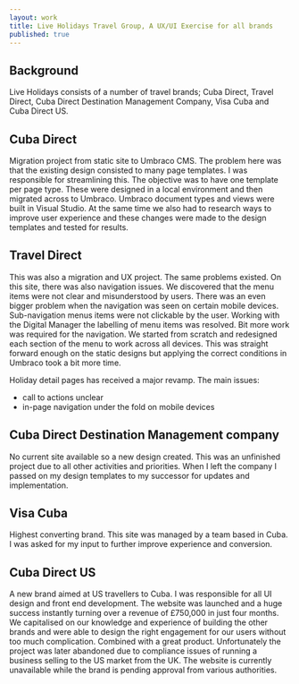 ```yaml
---
layout: work
title: Live Holidays Travel Group, A UX/UI Exercise for all brands
published: true
---
```


## Background
Live Holidays consists of a number of travel brands; Cuba Direct, Travel Direct, Cuba Direct Destination Management Company, Visa Cuba and Cuba Direct US.  

## Cuba Direct
Migration project from static site to Umbraco CMS.  The problem here was that the existing design consisted to many page templates.  I was responsible for streamlining this.  The objective was to have one template per page type.  These were designed in a local environment and then migrated across to Umbraco.  Umbraco document types and views were built in Visual Studio.  At the same time we also had to research ways to improve user experience and these changes were made to the design templates and tested for results.

## Travel Direct
This was also a migration and UX project.  The same problems existed.  On this site, there was also navigation issues.  We discovered that the menu items were not clear and misunderstood by users.  There was an even bigger problem when the navigation was seen on certain mobile devices.  Sub-navigation menus items were not clickable by the user.  Working with the Digital Manager the labelling of menu items was resolved.  Bit more work was required for the navigation.  We started from scratch and redesigned each section of the menu to work across all devices.  This was straight forward enough on the static designs but applying the correct conditions in Umbraco took a bit more time.

Holiday detail pages has received a major revamp.  The main issues:

- call to actions unclear
- in-page navigation under the fold on mobile devices

## Cuba Direct Destination Management company
No current site available so a new design created.  This was an unfinished project due to all other activities and priorities.  When I left the company I passed on my design templates to my successor for updates and implementation.

## Visa Cuba
Highest converting brand.  This site was managed by a team based in Cuba.  I was asked for my input to further improve experience and conversion.

## Cuba Direct US
A new brand aimed at US travellers to Cuba.  I was responsible for all UI design and front end development.  The website was launched and a huge success instantly turning over a revenue of £750,000 in just four months.  We capitalised on our knowledge and experience of building the other brands and were able to design the right engagement for our users without too much complication.  Combined with a great product.  Unfortunately the project was later abandoned due to compliance issues of running a business selling to the US market from the UK.  The website is currently unavailable while the brand is pending approval from various authorities.
